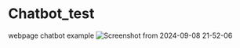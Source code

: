 # Chatbot_test
webpage chatbot example
![Screenshot from 2024-09-08 21-52-06](https://github.com/user-attachments/assets/b0089635-c709-4be2-bfdc-fecb0deeca7f)
